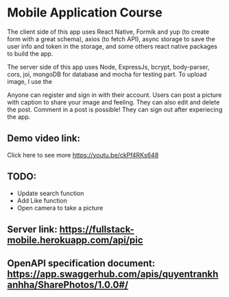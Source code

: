 # Mobile Application Course

The client side of this app uses React Native, Formik and yup (to create form with a great schema), axios (to fetch API), async storage to save the user info and token in the storage, and some others react native packages to build the app.

The server side of this app uses Node, ExpressJs, bcrypt, body-parser, cors, joi, mongoDB for database and mocha for testing part. To upload image, I use the 

Anyone can register and sign in with their account. Users can post a picture with caption to share your image and feeling. They can also edit and delete the post. Comment in a post is possible! They can sign out after experiecing the app.

## Demo video link:

Click here to see more https://youtu.be/ckPf4RKs648

## TODO:

- Update search function
- Add Like function
- Open camera to take a picture

## Server link: https://fullstack-mobile.herokuapp.com/api/pic

## OpenAPI specification document: https://app.swaggerhub.com/apis/quyentrankhanhha/SharePhotos/1.0.0#/
